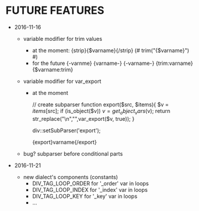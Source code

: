 FUTURE FEATURES
==

* 2016-11-16
    - variable modifier for trim values
        - at the moment:
            {strip}{$varname}{/strip}
            (# trim("{$varname}") #)
        - for the future
            {-varnme}
            {varname-}
            {-varname-}
            {trim:varname}
            {$varname:trim}

    - variable modifier for var_export
        - at the moment
    
            // create subparser
            function export($src, $items){
                $v = $items[$src];
                if (is_object($v))
                    $v = get_object_vars($v);
                return str_replace("\n","",var_export($v, true));
            }
            
            div::setSubParser('export');
            
            {export}varname{/export}
    - bug? subparser before conditional parts
    
* 2016-11-21
    - new dialect's components (constants)
        - DIV_TAG_LOOP_ORDER for '_order' var in loops
        - DIV_TAG_LOOP_INDEX for '_index' var in loops
        - DIV_TAG_LOOP_KEY for '_key' var in loops
        - ...